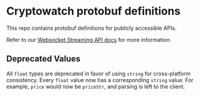 # Cryptowatch protobuf definitions

This repo contains protobuf definitions for publicly accessible APIs.

Refer to our [Websocket Streaming API docs](https://cryptowat.ch/docs/streaming-api) for more information.

## Deprecated Values
All `float` types are deprecated in favor of using `string` for cross-platform consistency. Every `float` value now has a corresponding `string` value. For example, `price` would now be `priceStr`, and parsing is left to the client.
